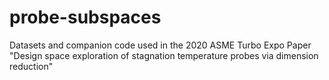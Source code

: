 # probe-subspaces
Datasets and companion code used in the 2020 ASME Turbo Expo Paper "Design space exploration of stagnation temperature probes via dimension reduction"

